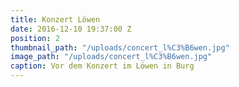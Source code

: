 ```yaml
---
title: Konzert Löwen
date: 2016-12-10 19:37:00 Z
position: 2
thumbnail_path: "/uploads/concert_l%C3%B6wen.jpg"
image_path: "/uploads/concert_l%C3%B6wen.jpg"
caption: Vor dem Konzert im Löwen in Burg
---
```


